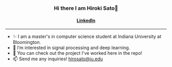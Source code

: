 <h3 align="center">
Hi there I am Hiroki Sato👋
</h3>

<h4 align="center">
  <a href="https://www.linkedin.com/in/h-sato/">LinkedIn</a>
</h4>

---
- ✨ I am a master's in computer science student at Indiana University at Bloomington.
- 👀 I’m interested in signal processing and deep learning.
- 🌱 You can check out the project I've worked here in the repo!
- 📫 Send me any inquiries! hirosato@iu.edu 

<!---
hsato1/hsato1 is a ✨ special ✨ repository because its `README.md` (this file) appears on your GitHub profile.
You can click the Preview link to take a look at your changes.
--->
